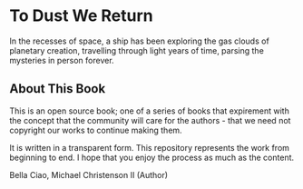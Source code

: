 To Dust We Return
=================

In the recesses of space, a ship has been exploring the gas clouds of planetary creation, travelling through light years of time, parsing the mysteries in person forever.

About This Book
---------------

This is an open source book; one of a series of books that expirement with the concept that the community will care for the authors - that we need not copyright our works to continue making them.

It is written in a transparent form. This repository represents the work from beginning to end. I hope that you enjoy the process as much as the content.

Bella Ciao,
Michael Christenson II
(Author)
